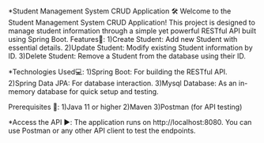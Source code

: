 *Student Management System CRUD Application 🛠️ Welcome to the Student Management System CRUD Application! This project is designed to manage student information through a simple yet powerful RESTful API built using Spring Boot. Features🚀: 1)Create Student: Add new Student with essential details. 2)Update Student: Modify existing Student information by ID. 3)Delete Student: Remove a Student from the database using their ID.

*Technologies Used💻: 1)Spring Boot: For building the RESTful API. 2)Spring Data JPA: For database interaction. 3)Mysql Database: As an in-memory database for quick setup and testing.

Prerequisites 📡: 1)Java 11 or higher 2)Maven 3)Postman (for API testing)

*Access the API ▶️: The application runs on http://localhost:8080. You can use Postman or any other API client to test the endpoints.
